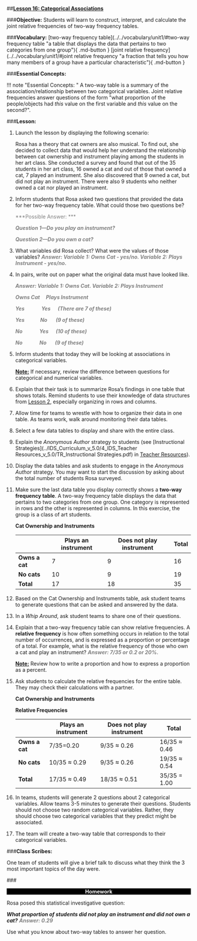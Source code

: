 ##**<u>Lesson 16: Categorical Associations</u>**

###**Objective:**
Students will learn to construct, interpret, and calculate the joint relative frequencies of two-way frequency
tables.

###**Vocabulary:**
[two-way frequency table](../../vocabulary/unit1/#two-way frequency table "a table that displays the data that pertains to two categories from one group"){ .md-button }
[joint relative frequency](../../vocabulary/unit1/#joint relative frequency "a fraction that tells you how many members of a group have a particular characteristic"){ .md-button }

###**Essential Concepts:**

!!! note "Essential Concepts: "
    A two-way table is a summary of the association/relationship between two
    categorical variables. Joint relative frequencies answer questions of the form "what proportion of the
    people/objects had *this* value on the first variable and *this* value on the second?".

###**Lesson:**
1. Launch the lesson by displaying the following scenario:

    Rosa has a theory that cat owners are also musical. To find out, she decided to
    collect data that would help her understand the relationship between cat
    ownership and instrument playing among the students in her art class. She
    conducted a survey and found that out of the 35 students in her art class, 16
    owned a cat and out of those that owned a cat, 7 played an instrument. She also
    discovered that 9 owned a cat, but did not play an instrument. There were also 9
    students who neither owned a cat nor played an instrument.

2. Inform students that Rosa asked two questions that provided the data for her two-way frequency
table. What could those two questions be?

    <span style="color:grey">***Possible Answer: ***</span>

    <span style="color:grey">***Question 1—Do you play an instrument?***</span>

    <span style="color:grey">***Question 2—Do you own a cat?***</span>

3. What variables did Rosa collect? What were the values of those variables? <span style="color:grey">***Answer: Variable 1: Owns Cat - yes/no. Variable 2: Plays Instrument - yes/no.***</span>

4. In pairs, write out on paper what the original data must have looked like.

    <span style="color:grey">***Answer: Variable 1: Owns Cat. Variable 2: Plays Instrument***</span>

    <span style="color:grey">***Owns Cat &nbsp;&nbsp;&nbsp;&nbsp;Plays Instrument***</span>

    <span style="color:grey">***Yes&nbsp;&nbsp;&nbsp;&nbsp;&nbsp;&nbsp;&nbsp;&nbsp;&nbsp;&nbsp;&nbsp;&nbsp;&nbsp;&nbsp;Yes&nbsp;&nbsp;&nbsp;&nbsp;&nbsp;&nbsp;(There are 7 of these)***</span>

    <span style="color:grey">***Yes&nbsp;&nbsp;&nbsp;&nbsp;&nbsp;&nbsp;&nbsp;&nbsp;&nbsp;&nbsp;&nbsp;&nbsp;&nbsp;No&nbsp;&nbsp;&nbsp;&nbsp;&nbsp;&nbsp;&nbsp;(9 of these)***</span>

    <span style="color:grey">***No&nbsp;&nbsp;&nbsp;&nbsp;&nbsp;&nbsp;&nbsp;&nbsp;&nbsp;&nbsp;&nbsp;&nbsp;&nbsp;&nbsp;Yes&nbsp;&nbsp;&nbsp;&nbsp;&nbsp;&nbsp;(10 of these)***</span>

    <span style="color:grey">***No&nbsp;&nbsp;&nbsp;&nbsp;&nbsp;&nbsp;&nbsp;&nbsp;&nbsp;&nbsp;&nbsp;&nbsp;&nbsp;&nbsp;No&nbsp;&nbsp;&nbsp;&nbsp;&nbsp;&nbsp;&nbsp;(9 of these)***</span>

5. Inform students that today they will be looking at associations in categorical variables.

    **<u>Note:</u>** If necessary, review the difference between questions for categorical and numerical
    variables.

6. Explain that their task is to summarize Rosa’s findings in one table that shows totals. Remind
students to use their knowledge of data structures from [Lesson 2](lesson2.md), especially organizing in rows
and columns.

7. Allow time for teams to wrestle with how to organize their data in one table. As teams work, walk
around monitoring their data tables.

8. Select a few data tables to display and share with the entire class.

9. Explain the *Anonymous Author* strategy to students (see [Instructional Strategies](../IDS_Curriculum_v_5.0/4_IDS_Teacher Resources_v_5.0/TR_Instructional Strategies.pdf) in [Teacher
Resources](../download/resources.md)).

10. Display the data tables and ask students to engage in the *Anonymous Author* strategy. You may
want to start the discussion by asking about the total number of students Rosa surveyed.

11. Make sure the last data table you display correctly shows a **two-way frequency table**. A two-way
frequency table displays the data that pertains to two categories from one group. One category is
represented in rows and the other is represented in columns. In this exercise, the group is a class
of art students.

    **Cat Ownership and Instruments**

    |  | **Plays an instrument** | **Does not play instrument** | **Total** |
    | ------------ | ------------- | ------------ | ------------ |
    | **Owns a cat** | 7 | 9 | 16 |
    | **No cats** | 10 | 9 | 19 |
    | **Total** | 17 | 18 | 35 |

12. Based on the Cat Ownership and Instruments table, ask student teams to generate questions that
can be asked and answered by the data.

13. In a *Whip Around*, ask student teams to share one of their questions.

14. Explain that a two-way frequency table can show relative frequencies. A **relative frequency** is
how often something occurs in relation to the total number of occurrences, and is expressed as a
proportion or percentage of a total. For example, what is the relative frequency of those who own
a cat and play an instrument? <span style="color:grey">***Answer: 7/35 or 0.2 or 20%.***</span>

    **<u>Note:</u>** Review how to write a proportion and how to express a proportion as a percent.

15. Ask students to calculate the relative frequencies for the entire table. They may check their
calculations with a partner.


    **Cat Ownership and Instruments**

    **Relative Frequencies**
    
    |  | **Plays an instrument** | **Does not play instrument** | **Total** |
    | ------------ | ------------- | ------------ | ------------ |
    | **Owns a cat** | 7/35=0.20 | 9/35 ≈ 0.26 | 16/35 ≈ 0.46 |
    | **No cats** | 10/35 ≈ 0.29 | 9/35 ≈ 0.26 | 19/35 ≈ 0.54 |
    | **Total** | 17/35 ≈ 0.49 | 18/35 ≈ 0.51 | 35/35 = 1.00 |

16. In teams, students will generate 2 questions about 2 categorical variables. Allow teams 3-5
minutes to generate their questions. Students should not choose two random categorical
variables. Rather, they should choose two categorical variables that they predict might be
associated.

17. The team will create a two-way table that corresponds to their categorical variables.

###**Class Scribes:**

One team of students will give a brief talk to discuss what they think the 3 most important topics
of the day were.

###<p style="background: black; color: white; text-align: center;">**Homework**</p>
Rosa posed this statistical investigative question:

***What proportion of students did not play an instrument and did not own a cat?*** <span style="color:grey">***Answer: 0.29***</span>

Use what you know about two-way tables to answer her question.